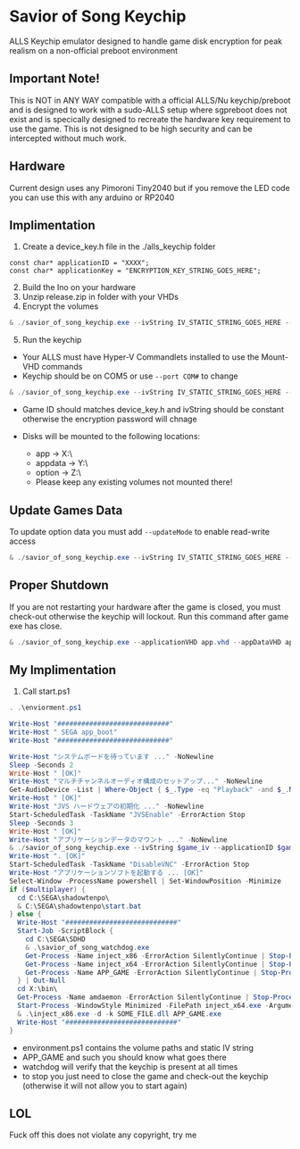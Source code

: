 # Savior of Song Keychip
ALLS Keychip emulator designed to handle game disk encryption for peak realism on a non-official preboot environment

## Important Note!
This is NOT in ANY WAY compatible with a official ALLS/Nu keychip/preboot and is designed to work with a sudo-ALLS setup where sgpreboot does not exist and is specically designed to recreate the hardware key requirement to use the game. This is not designed to be high security and can be intercepted without much work.

## Hardware
Current design uses any Pimoroni Tiny2040 but if you remove the LED code you can use this with any arduino or RP2040

## Implimentation
1. Create a device_key.h file in the ./alls_keychip folder
```cplusplus
const char* applicationID = "XXXX";
const char* applicationKey = "ENCRYPTION_KEY_STRING_GOES_HERE";
```
2. Build the Ino on your hardware
3. Unzip release.zip in folder with your VHDs
4. Encrypt the volumes
```powershell
& ./savior_of_song_keychip.exe --ivString IV_STATIC_STRING_GOES_HERE --applicationID XXXX --applicationVHD app.vhd --optionVHD option.vhd --encryptSetup
```
5. Run the keychip 
* Your ALLS must have Hyper-V Commandlets installed to use the Mount-VHD commands<br>
* Keychip should be on COM5 or use `--port COM#` to change
```powershell
& ./savior_of_song_keychip.exe --ivString IV_STATIC_STRING_GOES_HERE --applicationID XXXX --applicationVHD app.vhd --appDataVHD appdata.vhd --optionVHD option.vhd
```
* Game ID should matches device_key.h and ivString should be constant otherwise the encryption password will chnage

* Disks will be mounted to the following locations:
  * app -> X:\
  * appdata -> Y:\
  * option -> Z:\
  * Please keep any existing volumes not mounted there!

## Update Games Data
To update option data you must add `--updateMode` to enable read-write access
```powershell
& ./savior_of_song_keychip.exe --ivString IV_STATIC_STRING_GOES_HERE --applicationID XXXX --optionVHD option.vhd --updateMode
```

## Proper Shutdown
If you are not restarting your hardware after the game is closed, you must check-out otherwise the keychip will lockout. Run this command after game exe has close.
```powershell
& ./savior_of_song_keychip.exe --applicationVHD app.vhd --appDataVHD appdata.vhd --optionVHD option.vhd --shutdown
```

## My Implimentation
1. Call start.ps1
```powershell
. .\enviorment.ps1

Write-Host "############################"
Write-Host " SEGA app_boot"
Write-Host "############################"

Write-Host "システムボードを待っています ..." -NoNewline
Sleep -Seconds 2
Write-Host " [OK]"
Write-Host "マルチチャンネルオーディオ構成のセットアップ..." -NoNewline
Get-AudioDevice -List | Where-Object { $_.Type -eq "Playback" -and $_.Name -like "Multichannel Output*" } | Set-AudioDevice -ErrorAction Stop | Out-Null
Write-Host " [OK]"
Write-Host "JVS ハードウェアの初期化 ..." -NoNewline
Start-ScheduledTask -TaskName "JVSEnable" -ErrorAction Stop
Sleep -Seconds 3
Write-Host " [OK]"
Write-Host "アプリケーションデータのマウント ..." -NoNewline
& ./savior_of_song_keychip.exe --ivString $game_iv --applicationID $game_id --applicationVHD $base --appDataVHD $data --optionVHD $option
Write-Host ". [OK]"
Start-ScheduledTask -TaskName "DisableVNC" -ErrorAction Stop
Write-Host "アプリケーションソフトを起動する ... [OK]"
Select-Window -ProcessName powershell | Set-WindowPosition -Minimize
if ($multiplayer) {
  cd C:\SEGA\shadowtenpo\
  & C:\SEGA\shadowtenpo\start.bat
} else {
  Write-Host "############################"
  Start-Job -ScriptBlock {
    cd C:\SEGA\SDHD
    & .\savior_of_song_watchdog.exe
    Get-Process -Name inject_x86 -ErrorAction SilentlyContinue | Stop-Process -ErrorAction SilentlyContinue
    Get-Process -Name inject_x64 -ErrorAction SilentlyContinue | Stop-Process -ErrorAction SilentlyContinue
    Get-Process -Name APP_GAME -ErrorAction SilentlyContinue | Stop-Process -ErrorAction SilentlyContinue
  } | Out-Null
  cd X:\bin\
  Get-Process -Name amdaemon -ErrorAction SilentlyContinue | Stop-Process -Force:$true -ErrorAction SilentlyContinue
  Start-Process -WindowStyle Minimized -FilePath inject_x64.exe -ArgumentList "STUFF GOES HERE"
  & .\inject_x86.exe -d -k SOME_FILE.dll APP_GAME.exe
  Write-Host "############################"
}
```
* environment.ps1 contains the volume paths and static IV string
* APP_GAME and such you should know what goes there
* watchdog will verify that the keychip is present at all times
* to stop you just need to close the game and check-out the keychip (otherwise it will not allow you to start again)

## LOL
Fuck off this does not violate any copyright, try me

